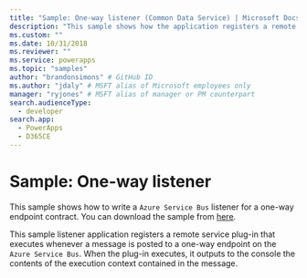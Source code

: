```yaml
---
title: "Sample: One-way listener (Common Data Service) | Microsoft Docs" # Intent and product brand in a unique string of 43-59 chars including spaces
description: "This sample shows how the application registers a remote service plugin that executes whenever  a message is posted to one-way endpoint." # 115-145 characters including spaces. This abstract displays in the search result.
ms.custom: ""
ms.date: 10/31/2018
ms.reviewer: ""
ms.service: powerapps
ms.topic: "samples"
author: "brandonsimons" # GitHub ID
ms.author: "jdaly" # MSFT alias of Microsoft employees only
manager: "ryjones" # MSFT alias of manager or PM counterpart
search.audienceType: 
  - developer
search.app: 
  - PowerApps
  - D365CE
---
```

# Sample: One-way listener

<!-- https://docs.microsoft.com/dynamics365/customer-engagement/developer/sample-one-way-listener -->

This sample shows how to write a `Azure Service Bus` listener for a one-way endpoint contract. You can download the sample from [here](https://github.com/Microsoft/PowerApps-Samples/tree/master/cds/orgsvc/C%23/OneWayListeners).

This sample listener application registers a remote service plug-in that executes whenever a message is posted to a one-way endpoint on the `Azure Service Bus`. When the plug-in executes, it outputs to the console the contents of the execution context contained in the message. 
